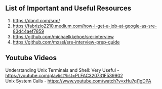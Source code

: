 ## List of Important and Useful Resources
1. https://danrl.com/srm/
1. https://fabrizio2210.medium.com/how-i-get-a-job-at-google-as-sre-83d44aef7859
1. https://github.com/michaelkkehoe/sre-interview
1. https://github.com/mxssl/sre-interview-prep-guide


## Youtube Videos
Understanding Unix Terminals and Shell: Very Useful - https://youtube.com/playlist?list=PLFAC320731F539902 \
Unix System Calls - https://www.youtube.com/watch?v=xHu7qI1gDPA